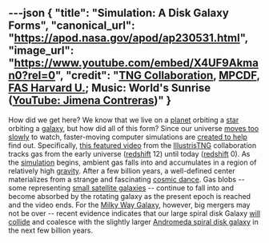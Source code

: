 ---json
{
  "title": "Simulation: A Disk Galaxy Forms",
  "canonical_url": "https://apod.nasa.gov/apod/ap230531.html",
  "image_url": "https://www.youtube.com/embed/X4UF9Akman0?rel=0",
  "credit": "[TNG Collaboration](https://www.tng-project.org/about/), [MPCDF](https://www.mpcdf.mpg.de/), [FAS Harvard U.](https://www.rc.fas.harvard.edu/); Music: World's Sunrise ([YouTube: Jimena Contreras](https://www.youtube.com/watch?v=7BBnB-j6U-c))"
}
---

How did we get here? We know that we live on a [planet](https://apod.nasa.gov/apod/ap220206.html) orbiting a [star](https://solarsystem.nasa.gov/solar-system/sun/overview/) orbiting a [galaxy](https://apod.nasa.gov/apod/ap080606.html), but how did all of this form? Since our universe [moves too slowly](https://cdn.shopify.com/s/files/1/0272/4770/6214/articles/do-cats-get-bored-800x533.jpg) to watch, faster-moving computer simulations are [created to help](https://m.media-amazon.com/images/I/51ZjBEW+qNL.jpg) find out. Specifically, [this featured video](https://www.tng-project.org/media/) from the [Illustris](http://www.illustris-project.org/)[TNG](http://www.tng-project.org/) collaboration tracks gas from the early universe ([redshift](https://apod.nasa.gov/apod/ap130408.html) 12) until today ([redshift](https://en.wikipedia.org/wiki/Redshift) 0). As the [simulation](https://www.tng-project.org/media/) begins, ambient gas falls into and accumulates in a region of relatively high [gravity](https://spaceplace.nasa.gov/what-is-gravity/en/). After a few billion years, a well-defined center materializes from a strange and fascinating [cosmic dance](https://apod.nasa.gov/cgi-bin/apod/apod_search?tquery=colliding+galaxy). Gas blobs -- some representing [small satellite galaxies](http://www.atlasoftheuniverse.com/sattelit.html) -- continue to fall into and become absorbed by the rotating galaxy as the present epoch is reached and the video ends. For the [Milky Way Galaxy](http://cass.ucsd.edu/archive/public/tutorial/MW.html), however, big mergers may not be over -- recent evidence indicates that our large spiral disk Galaxy [will collide](https://apod.nasa.gov/apod/ap120604.html) and coalesce with the slightly larger [Andromeda spiral disk galaxy](https://apod.nasa.gov/apod/ap181217.html) in the next few billion years.
